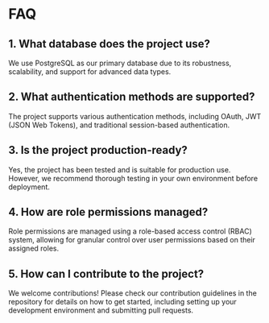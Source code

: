 # FAQ

## 1. What database does the project use?
We use PostgreSQL as our primary database due to its robustness, scalability, and support for advanced data types.

## 2. What authentication methods are supported?
The project supports various authentication methods, including OAuth, JWT (JSON Web Tokens), and traditional session-based authentication.

## 3. Is the project production-ready?
Yes, the project has been tested and is suitable for production use. However, we recommend thorough testing in your own environment before deployment.

## 4. How are role permissions managed?
Role permissions are managed using a role-based access control (RBAC) system, allowing for granular control over user permissions based on their assigned roles.

## 5. How can I contribute to the project?
We welcome contributions! Please check our contribution guidelines in the repository for details on how to get started, including setting up your development environment and submitting pull requests.
